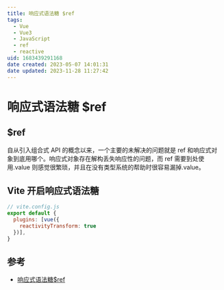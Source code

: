 ```yaml
---
title: 响应式语法糖 $ref
tags: 
  - Vue
  - Vue3
  - JavaScript
  - ref
  - reactive
uid: 1683439291168
date created: 2023-05-07 14:01:31
date updated: 2023-11-28 11:27:42
---
```


# 响应式语法糖 $ref

## $ref

自从引入组合式 API 的概念以来，一个主要的未解决的问题就是 ref 和响应式对象到底用哪个。响应式对象存在解构丢失响应性的问题，而 ref 需要到处使用.value 则感觉很繁琐，并且在没有类型系统的帮助时很容易漏掉.value。

## Vite 开启响应式语法糖

  ```js
  // vite.config.js
  export default {
    plugins: [vue({
      reactivityTransform: true
    })],
  }
  ```

## 参考

- [响应式语法糖$ref](https://cn.vuejs.org/guide/extras/reactivity-transform.html#refs-vs-reactive-variables)
